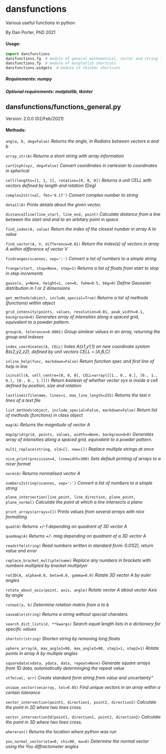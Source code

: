 # dansfunctions
Various useful functions in python

By Dan Porter, PhD
2021

#### Usage:
```python
import dansfunctions
dansfunctions.fg  # module of general mathematical, vector and string format functions
dansfunctions.fp  # module of matplotlib shortcuts
dansfunctions.widgets  # module of tkinter shortcuts
```

##### Requirements: *numpy*
##### Optional requirements: *matplotlib*, *tkinter*


## dansfunctions/functions_general.py
Version: 2.0.0 (02/Feb/2021)

#### Methods:
`ang(a, b, deg=False)`	*Returns the angle, in Radians between vectors a and b*

`array_str(A)`	*Returns a short string with array information*

`cart2sph(xyz, deg=False)`	*Convert coordinates in cartesian to coordinates in spherical*

`cell(lengths=[1, 1, 1], rotation=[0, 0, 0])`	*Returns a unit CELL with vectors defined by length and rotation (Deg)*

`complex2str(val, fmt='6.1f')`	*Convert complex number to string*

`detail(A)`	*Prints details about the given vector,*

`distance2line(line_start, line_end, point)`	*Calculate distance from a line between the start and end to an arbitary point in space*

`find_index(A, value)`	*Return the index of the closest number in array A to value*

`find_vector(A, V, difference=0.01)`	*Return the index(s) of vectors in array A within difference of vector V*

`findranges(scannos, sep=':')`	*Convert a list of numbers to a simple string*

`frange(start, stop=None, step=1)`	*Returns a list of floats from start to stop in step increments*

`gauss(x, y=None, height=1, cen=0, fwhm=0.5, bkg=0)`	*Define Gaussian distribution in 1 or 2 dimensions*

`get_methods(object, include_special=True)`	*Returns a list of methods (functions) within object*

`grid_intensity(points, values, resolution=0.01, peak_width=0.1, background=0)`	*Generates array of intensities along a spaced grid, equivalent to a powder pattern.*

`group(A, tolerance=0.0001)`	*Group similear values in an array, returning the group and indexes*

`index_coordinates(A, CELL)`	*Index A(x1,y1,1) on new coordinate system B(x2,y2,z2), defined by unit vectors CELL = [A,B,C]*

`inline_help(func, markdown=False)`	*Return function spec and first line of help in line*

`isincell(A, cell_centre=[0, 0, 0], CELL=array([[1., 0., 0.],
       [0., 1., 0.],
       [0., 0., 1.]]))`	*Return boolean of whether vector xyx is inside a cell defined by position, size and rotation*

`lastlines(filename, lines=1, max_line_length=255)`	*Returns the last n lines of a text file*

`list_methods(object, include_special=False, markdown=False)`	*Return list of methods (functions) in class object*

`mag(A)`	*Returns the magnitude of vector A*

`map2grid(grid, points, values, widths=None, background=0)`	*Generates array of intensities along a spaced grid, equivalent to a powder pattern.*

`multi_replace(string, old=[], new=[])`	*Replace multiple strings at once*

`nice_print(precision=4, linewidth=300)`	*Sets default printing of arrays to a nicer format*

`norm(A)`	*Returns normalised vector A*

`numbers2string(scannos, sep=':')`	*Convert a list of numbers to a simple string*

`plane_intersection(line_point, line_direction, plane_point, plane_normal)`	*Calculate the point at which a line intersects a plane*

`print_arrays(arrays=[])`	*Prints values from several arrays with nice formatting*

`quad(A)`	*Returns +/-1 depending on quadrant of 3D vector A*

`quadmag(A)`	*Returns +/- mag depending on quadrant of a 3D vector A*

`readstfm(string)`	*Read numbers written in standard form: 0.01(2), return value and error*

`replace_bracket_multiple(name)`	*Replace any numbers in brackets with numbers multipled by bracket multiplyer*

`rot3D(A, alpha=0.0, beta=0.0, gamma=0.0)`	*Rotate 3D vector A by euler angles*

`rotate_about_axis(point, axis, angle)`	*Rotate vector A about vector Axis by angle*

`rotmat(a, b)`	*Determine rotation matrix from a to b*

`saveable(string)`	*Returns a string without special charaters.*

`search_dict_lists(d, **kwargs)`	*Search equal length lists in a dictionary for specific values*

`shortstr(string)`	*Shorten string by removing long floats*

`sphere_array(A, max_angle1=90, max_angle2=90, step1=1, step2=1)`	*Rotate points in array A by multiple angles*

`squaredata(xdata, ydata, data, repeat=None)`	*Generate square arrays from 1D data, automatically determinging the repeat value*

`stfm(val, err)`	*Create standard form string from value and uncertainty"*

`unique_vector(vecarray, tol=0.05)`	*Find unique vectors in an array within a certain tolerance*

`vector_intersection(point1, direction1, point2, direction2)`	*Calculate the point in 2D where two lines cross.*

`vector_intersection3d(point1, direction1, point2, direction2)`	*Calculate the point in 3D where two lines cross.*

`whererun()`	*Returns the location where python was run*

`you_normal_vector(eta=0, chi=90, mu=0)`	*Determine the normal vector using the You diffractometer angles*

